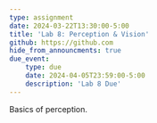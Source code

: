 ```yaml
---
type: assignment
date: 2024-03-22T13:30:00-5:00
title: 'Lab 8: Perception & Vision'
github: https://github.com
hide_from_announcments: true
due_event: 
    type: due
    date: 2024-04-05T23:59:00-5:00
    description: 'Lab 8 Due'
---
```

Basics of perception.
